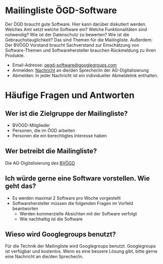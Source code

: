 # Mailingliste ÖGD-Software 
Der ÖGD braucht gute Software. Hier kann darüber diskutiert werden. Welches Amt setzt welche Software ein? Welche Funktionalitäten sind notwendig? Wie ist der Datenschutz zu bewerten? Wie ist die Gebrauchstauglichkeit? Das sind Themen für die Mailingliste. Außerdem: Der BVÖGD Vorstand braucht Sachverstand zur Einschätzung von Software-Themen und Softwarehersteller brauchen Rückmeldung zu ihren Produkte.

* Email-Adresse: [oegd-software@googlegroups.com](mailto:oegd-software@googlegroups.com)
* Anmelden: [Nachricht](https://groups.google.com/forum/#!contactowner/oegd-software) an die/den Sprecher/in der AG-Digitalisierung 
* Abmelden: In jeder Nachricht ist ein individueller Abmeldelink enthalten.

# Häufige Fragen und Antworten

## Wer ist die Zielgruppe der Mailingliste?
* BVÖGD-Mitglieder
* Personen, die im ÖGD arbeiten
* Personen die ein berechtigtes Interesse haben

## Wer betreibt die Mailingliste?
Die AG-Digitalisierung des [BVÖGD](https://www.bvoegd.de/)

## Ich würde gerne eine Software vorstellen. Wie geht das?
- Es werden maximal 2 Software pro Woche vorgestellt
- Softwarehersteller müssen die folgenden Fragen im Vorfeld beantworten
  - Werden kommerzielle Absichten mit der Software verfolgt
  - Wie nachhaltig ist die Software

## Wieso wird Googlegroups benutzt?
Für die Technik der Mailingliste wird Googlegroups benutzt. Googlegroups ist verfügbar und kostenlos. Wenn es eine bessere Lösung gibt, bitte gerne eine Nachricht an die/den Sprecher/in.




